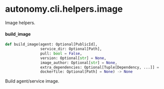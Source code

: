 <a id="autonomy.cli.helpers.image"></a>

# autonomy.cli.helpers.image

Image helpers.

<a id="autonomy.cli.helpers.image.build_image"></a>

#### build`_`image

```python
def build_image(agent: Optional[PublicId],
                service_dir: Optional[Path],
                pull: bool = False,
                version: Optional[str] = None,
                image_author: Optional[str] = None,
                extra_dependencies: Optional[Tuple[Dependency, ...]] = None,
                dockerfile: Optional[Path] = None) -> None
```

Build agent/service image.

